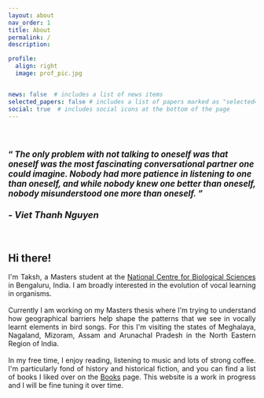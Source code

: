 ```yaml
---
layout: about
nav_order: 1
title: About
permalink: /
description:

profile:
  align: right
  image: prof_pic.jpg


news: false  # includes a list of news items
selected_papers: false # includes a list of papers marked as "selected={true}"
social: true  # includes social icons at the bottom of the page
---
```

<!---
<blockquote>
enter quote
<cite style="text-align: right"> - author </cite>
</blockquote>
--->
  
<h1> <span  style="font-size:60%;text-align: justify;width:10%"> <br> &#8220; <i> The only problem with not talking to oneself was that oneself was the most fascinating conversational partner one could imagine. Nobody had more patience in listening to one than oneself, and while nobody knew one better than oneself, nobody misunderstood one more than oneself. &#8221; </i> </span> <br> <cite style="text-align:right-align;font-size: 65%"> <br> - Viet Thanh Nguyen </cite> </h1>
<br>
<h2> <b> Hi there! </b> </h2>
<div style="text-align: justify">
I'm Taksh, a Masters student at the <a href='https://www.ncbs.res.in/'>National Centre for Biological Sciences</a> in Bengaluru, India. I am broadly interested in the evolution of vocal learning in organisms.<br>
<br>
Currently I am working on my Masters thesis where I'm trying to understand how geographical barriers help shape the patterns that we see in vocally learnt elements in bird songs. For this I'm visiting the states of Meghalaya, Nagaland, Mizoram, Assam and Arunachal Pradesh in the North Eastern Region of India. 
<br>
<br>
In my free time, I enjoy reading, listening to  music and lots of strong coffee. I'm particularly fond of history and historical fiction, and you can find a list of books I liked over on the <a href='Books'>Books</a> page. This website is a work in progress and I will be fine tuning it over time.  
</div>
